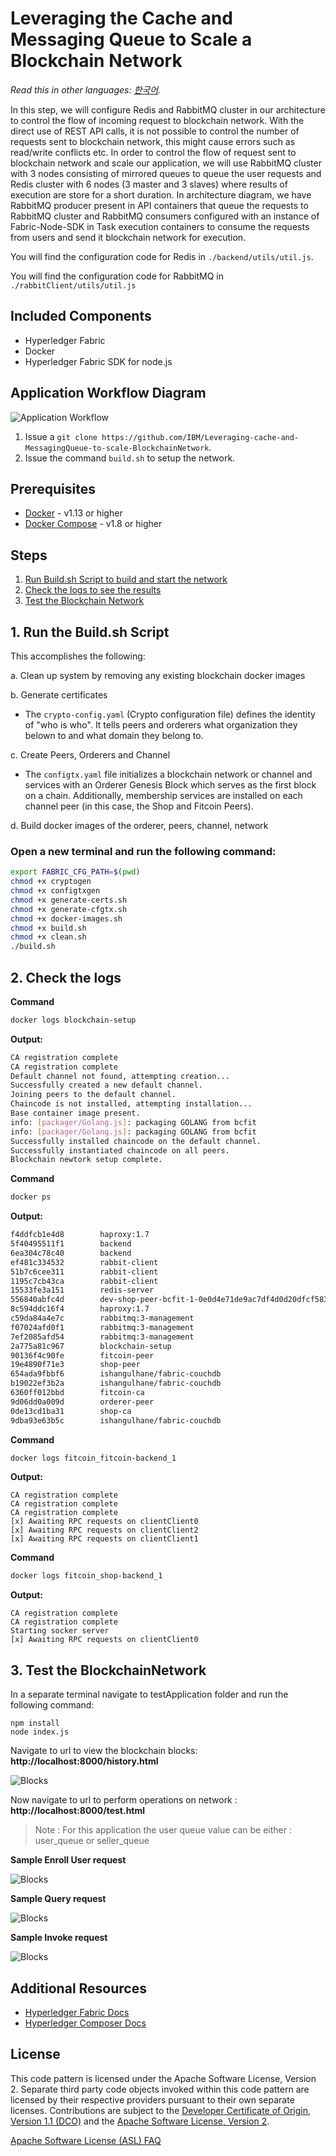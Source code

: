 # Leveraging the Cache and Messaging Queue to Scale a Blockchain Network

*Read this in other languages: [한국어](README-ko.md).*

In this step, we will configure Redis and RabbitMQ cluster in our architecture to control the flow of incoming request to blockchain network. With the direct use of REST API calls, it is not possible to control the number of requests sent to blockchain network, this might cause errors such as read/write conflicts etc. In order to control the flow of request sent to blockchain network and scale our application, we will use RabbitMQ cluster with 3 nodes consisting of mirrored queues to queue the user requests and Redis cluster with 6 nodes (3 master and 3 slaves) where results of execution are store for a short duration. In architecture diagram, we have RabbitMQ producer present in API containers that queue the requests to RabbitMQ cluster and RabbitMQ consumers configured with an instance of Fabric-Node-SDK in Task execution containers to consume the requests from users and send it blockchain network for execution.

You will find the configuration code for Redis in `./backend/utils/util.js`.

You will find the configuration code for RabbitMQ in `./rabbitClient/utils/util.js`

## Included Components
* Hyperledger Fabric
* Docker
* Hyperledger Fabric SDK for node.js


## Application Workflow Diagram
![Application Workflow](images/arch.png)

1. Issue a `git clone https://github.com/IBM/Leveraging-cache-and-MessagingQueue-to-scale-BlockchainNetwork`.
2. Issue the command `build.sh` to setup the network.

## Prerequisites
* [Docker](https://www.docker.com/products) - v1.13 or higher
* [Docker Compose](https://docs.docker.com/compose/overview/) - v1.8 or higher

## Steps
1. [Run Build.sh Script to build  and start the network](#1-run-the-build.sh-script)
2. [Check the logs to see the results](#2-check-the-logs)
3. [Test the Blockchain Network](#3-test-the-blockchainnetwork)

## 1. Run the Build.sh Script
This accomplishes the following:

a. Clean up system by removing any existing blockchain docker images

b. Generate certificates

  * The `crypto-config.yaml` (Crypto configuration file) defines the identity of "who is who". It tells peers and orderers what organization they belown to and what domain they belong to.

c.  Create Peers, Orderers and Channel

  * The `configtx.yaml` file initializes a blockchain network or channel and services with an Orderer Genesis Block which serves as the first block on a chain. Additionally, membership services are installed on each channel peer (in this case, the Shop and Fitcoin Peers).

d. Build docker images of the orderer, peers, channel, network

### Open a new terminal and run the following command:
```bash
export FABRIC_CFG_PATH=$(pwd)
chmod +x cryptogen
chmod +x configtxgen
chmod +x generate-certs.sh
chmod +x generate-cfgtx.sh
chmod +x docker-images.sh
chmod +x build.sh
chmod +x clean.sh
./build.sh
```

## 2. Check the logs

**Command**
```bash
docker logs blockchain-setup
```
**Output:**
```bash
CA registration complete
CA registration complete
Default channel not found, attempting creation...
Successfully created a new default channel.
Joining peers to the default channel.
Chaincode is not installed, attempting installation...
Base container image present.
info: [packager/Golang.js]: packaging GOLANG from bcfit
info: [packager/Golang.js]: packaging GOLANG from bcfit
Successfully installed chaincode on the default channel.
Successfully instantiated chaincode on all peers.
Blockchain newtork setup complete.
```

**Command**
```bash
docker ps
```
**Output:**
```bash
f4ddfcb1e4d8        haproxy:1.7                                                                              "/docker-entrypoint.…"   5 minutes ago       Up 5 minutes        0.0.0.0:3000->3000/tcp                                rabbitclient
5f40495511f1        backend                                                                                  "node index.js"          5 minutes ago       Up 5 minutes                                                              fitcoin_fitcoin-backend_1
6ea304c78c40        backend                                                                                  "node index.js"          5 minutes ago       Up 5 minutes        0.0.0.0:3030->3030/tcp                                fitcoin_shop-backend_1
ef481c334532        rabbit-client                                                                            "node index.js"          5 minutes ago       Up 5 minutes        0.0.0.0:3003->3000/tcp                                rabbitclient3
51b7c6cee311        rabbit-client                                                                            "node index.js"          5 minutes ago       Up 5 minutes        0.0.0.0:3002->3000/tcp                                rabbitclient2
1195c7cb43ca        rabbit-client                                                                            "node index.js"          5 minutes ago       Up 5 minutes        0.0.0.0:3001->3000/tcp                                rabbitclient1
15533fe3a151        redis-server                                                                             "/docker-entrypoint.…"   5 minutes ago       Up 5 minutes        6379/tcp, 0.0.0.0:7000-7005->7000-7005/tcp            fitcoin_redis-server_1
556840abfc4d        dev-shop-peer-bcfit-1-0e0d4e71de9ac7df4d0d20dfcf583e3e63227edda600fe338485053387e09c50   "chaincode -peer.add…"   6 minutes ago       Up 6 minutes                                                              dev-shop-peer-bcfit-1
8c594ddc16f4        haproxy:1.7                                                                              "/docker-entrypoint.…"   6 minutes ago       Up 6 minutes        0.0.0.0:5672->5672/tcp, 0.0.0.0:15672->15672/tcp      rabbitmq
c59da84a4e7c        rabbitmq:3-management                                                                    "/usr/local/bin/clus…"   6 minutes ago       Up 6 minutes        4369/tcp, 5671-5672/tcp, 15671-15672/tcp, 25672/tcp   rabbitmq2
f07024afd0f1        rabbitmq:3-management                                                                    "/usr/local/bin/clus…"   6 minutes ago       Up 6 minutes        4369/tcp, 5671-5672/tcp, 15671-15672/tcp, 25672/tcp   rabbitmq3
7ef2085afd54        rabbitmq:3-management                                                                    "docker-entrypoint.s…"   6 minutes ago       Up 6 minutes        4369/tcp, 5671-5672/tcp, 15671-15672/tcp, 25672/tcp   rabbitmq1
2a775a81c967        blockchain-setup                                                                         "node index.js"          7 minutes ago       Up 7 minutes        3000/tcp                                              blockchain-setup
90136f4c90fe        fitcoin-peer                                                                             "peer node start"        7 minutes ago       Up 7 minutes        0.0.0.0:8051->7051/tcp, 0.0.0.0:8053->7053/tcp        fitcoin-peer
19e4890f71e3        shop-peer                                                                                "peer node start"        7 minutes ago       Up 7 minutes        0.0.0.0:7051->7051/tcp, 0.0.0.0:7053->7053/tcp        shop-peer
654ada9fbbf6        ishangulhane/fabric-couchdb                                                              "tini -- /docker-ent…"   7 minutes ago       Up 7 minutes        4369/tcp, 9100/tcp, 0.0.0.0:9984->5984/tcp            shop-statedb
b19022ef3b2a        ishangulhane/fabric-couchdb                                                              "tini -- /docker-ent…"   7 minutes ago       Up 7 minutes        4369/tcp, 9100/tcp, 0.0.0.0:5984->5984/tcp            ca-datastore
6360ff012bbd        fitcoin-ca                                                                               "fabric-ca-server st…"   7 minutes ago       Up 7 minutes        0.0.0.0:8054->7054/tcp                                fitcoin-ca
9d06dd0a009d        orderer-peer                                                                             "orderer"                7 minutes ago       Up 7 minutes        0.0.0.0:7050->7050/tcp                                orderer0
0de13cd1ba31        shop-ca                                                                                  "fabric-ca-server st…"   7 minutes ago       Up 7 minutes        0.0.0.0:7054->7054/tcp                                shop-ca
9dba93e63b5c        ishangulhane/fabric-couchdb                                                              "tini -- /docker-ent…"   7 minutes ago       Up 7 minutes        4369/tcp, 9100/tcp, 0.0.0.0:8984->5984/tcp            fitcoin-statedb
```

**Command**
```bash
docker logs fitcoin_fitcoin-backend_1
```
**Output:**
```
CA registration complete
CA registration complete
CA registration complete
[x] Awaiting RPC requests on clientClient0
[x] Awaiting RPC requests on clientClient2
[x] Awaiting RPC requests on clientClient1
```

**Command**
```bash
docker logs fitcoin_shop-backend_1
```
**Output:**
```
CA registration complete
CA registration complete
Starting socker server
[x] Awaiting RPC requests on clientClient0
```

## 3. Test the BlockchainNetwork

In a separate terminal navigate to testApplication folder and run the following command:
```
npm install
node index.js
```
Navigate to url to view the blockchain blocks: **http://localhost:8000/history.html**

![Blocks](images/blocks.png)

Now navigate to url to perform operations on network : **http://localhost:8000/test.html**

>Note : For this application the user queue value can be either : user_queue or seller_queue

**Sample Enroll User request**

![Blocks](images/enroll.png)

**Sample Query request**

![Blocks](images/query_user.png)

**Sample Invoke request**

![Blocks](images/invoke_user.png)

## Additional Resources

* [Hyperledger Fabric Docs](https://hyperledger-fabric.readthedocs.io/en/latest/)
* [Hyperledger Composer Docs](https://hyperledger.github.io/composer/latest/introduction/introduction.html)

## License
This code pattern is licensed under the Apache Software License, Version 2.  Separate third party code objects invoked within this code pattern are licensed by their respective providers pursuant to their own separate licenses. Contributions are subject to the [Developer Certificate of Origin, Version 1.1 (DCO)](https://developercertificate.org/) and the [Apache Software License, Version 2](https://www.apache.org/licenses/LICENSE-2.0.txt).

[Apache Software License (ASL) FAQ](https://www.apache.org/foundation/license-faq.html#WhatDoesItMEAN)

